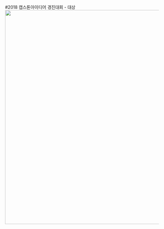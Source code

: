 #2018 캡스톤아이디어 경진대회 - 대상
<br>
<img width="600" height="700" src="https://user-images.githubusercontent.com/45614978/50281748-cd257b00-0493-11e9-9f58-8c8dab87ad3d.jpg">
